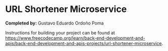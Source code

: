 # URL Shortener Microservice

**Completed by:** Gustavo Eduardo Ordoño Poma

Instructions for building your project can be found at https://www.freecodecamp.org/learn/back-end-development-and-apis/back-end-development-and-apis-projects/url-shortener-microservice.
